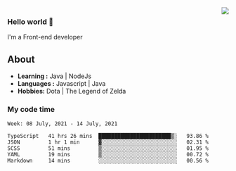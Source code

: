 <img align='right' src="https://github-readme-stats.vercel.app/api?username=jumodada&show_icons=true&theme=vue">

### Hello world 👋

I'm a Front-end developer 
    
## About
-  **Learning :** Java | NodeJs
-  **Languages :** Javascript | Java
-  **Hobbies:** Dota | The Legend of Zelda

### My code time

<!--START_SECTION:waka-->
```text
Week: 08 July, 2021 - 14 July, 2021

TypeScript   41 hrs 26 mins  ███████████████████████▒░   93.86 % 
JSON         1 hr 1 min      ▓░░░░░░░░░░░░░░░░░░░░░░░░   02.31 % 
SCSS         51 mins         ▒░░░░░░░░░░░░░░░░░░░░░░░░   01.95 % 
YAML         19 mins         ▒░░░░░░░░░░░░░░░░░░░░░░░░   00.72 % 
Markdown     14 mins         ░░░░░░░░░░░░░░░░░░░░░░░░░   00.56 % 
```
<!--END_SECTION:waka-->
